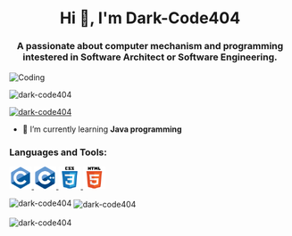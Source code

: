 <h1 align="center">Hi 👋, I'm Dark-Code404</h1>
<h3 align="center">A passionate about computer mechanism and programming intestered in Software Architect or Software Engineering.</h3>
<img align="center" alt="Coding" width="1000" height="500" src="https://as2.ftcdn.net/v2/jpg/03/13/40/45/1000_F_313404541_e9YZ3pht6oEEkMXuhxTboqXA2B2ShNnC.jpg">


<p align="left"> <img src="https://komarev.com/ghpvc/?username=dark-code404&label=Profile%20views&color=0e75b6&style=flat" alt="dark-code404" /> </p>

<p align="left"> <a href="https://github.com/ryo-ma/github-profile-trophy"><img src="https://github-profile-trophy.vercel.app/?username=dark-code404" alt="dark-code404" /></a> </p>

- 🌱 I’m currently learning **Java programming**



<h3 align="left">Languages and Tools:</h3>
<p align="left"> <a href="https://www.cprogramming.com/" target="_blank" rel="noreferrer"> <img src="https://raw.githubusercontent.com/devicons/devicon/master/icons/c/c-original.svg" alt="c" width="40" height="40"/> </a> <a href="https://www.w3schools.com/cpp/" target="_blank" rel="noreferrer"> <img src="https://raw.githubusercontent.com/devicons/devicon/master/icons/cplusplus/cplusplus-original.svg" alt="cplusplus" width="40" height="40"/> </a> <a href="https://www.w3schools.com/css/" target="_blank" rel="noreferrer"> <img src="https://raw.githubusercontent.com/devicons/devicon/master/icons/css3/css3-original-wordmark.svg" alt="css3" width="40" height="40"/> </a> <a href="https://www.w3.org/html/" target="_blank" rel="noreferrer"> <img src="https://raw.githubusercontent.com/devicons/devicon/master/icons/html5/html5-original-wordmark.svg" alt="html5" width="40" height="40"/> </a> </p>

<p><img align="left" src="https://github-readme-stats.vercel.app/api/top-langs?username=dark-code404&show_icons=true&locale=en&layout=compact" alt="dark-code404" /></p>

<p>&nbsp;<img align="center" src="https://github-readme-stats.vercel.app/api?username=dark-code404&show_icons=true&locale=en" alt="dark-code404" /></p>

<p><img align="center" src="https://github-readme-streak-stats.herokuapp.com/?user=dark-code404&" alt="dark-code404" /></p>
